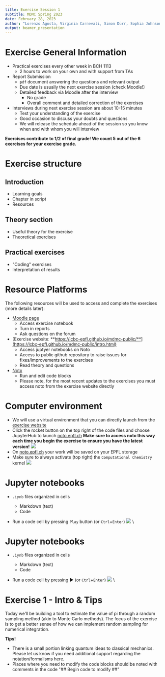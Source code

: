 ```yaml
---
title: Exercise Session 1
subtitle: MDMC Spring 2023
date: February 28, 2023
author: "Lorenzo Agosta, Virginia Carnevali, Simon Dürr, Sophia Johnson, Nikolaos Lempesis, Andrea Levy"
output: beamer_presentation
---
```


# Exercise General Information
- Practical exercises every other week in BCH 1113
    - 2 hours to work on your own and with support from TAs
- Report Submission
    - `pdf` document answering the questions and relevant output
    - Due date is usually the next exercise session (check Moodle!) 
    - Detailed feedback via Moodle after the interview
        - No grade
        - Overall comment and detailed correction of the exercises
- Interviews during next exercise session are about 10-15 minutes
    - Test your understanding of the exercise
    - Good occasion to discuss your doubts and questions
    - We will release the schedule ahead of the session so you know when and with whom you will interview

**Exercises contribute to 1/2 of final grade! We count 5 out of the 6 exercises for your exercise grade.**

# Exercise structure
## Introduction
- Learning goals
- Chapter in script
- Resources

## Theory section
- Useful theory for the exercise
- Theoretical exercises

## Practical exercises
- "Coding" exercises
- Interpretation of results

# Resource Platforms
The following resources will be used to access and complete the exercises (more details later):
- [Moodle page](https://moodle.epfl.ch/course/view.php?id=10441)
    - Access exercise notebook
    - Turn in reports
    - Ask questions on the forum
- [Exercise website: **https://lcbc-epfl.github.io/mdmc-public/**](https://lcbc-epfl.github.io/mdmc-public/intro.html)
    - Access juptyer notebooks on Noto
    - Access to public github repository to raise issues for fixes/improvements to the exercises
    - Read theory and questions
- [Noto](https://noto.epfl.ch/)
    - Run and edit code blocks
    - Please note, for the most recent updates to the exercises you must access noto from the exercise website directly

# Computer environment
- We will use a virtual environment that you can directly launch from the [exercise website](https://lcbc-epfl.github.io/mdmc-public/intro.html)
- Click the rocket button on the top right of the code files and choose JupyterHub to launch [noto.epfl.ch](https://noto.epfl.ch/) **Make sure to access noto this way each time you begin the exercise to ensure you have the latest version!**
		![](/data/mdmc/img_slides/Ex1/notebooks.png)
- On [noto.epfl.ch](https://noto.epfl.ch/) your work will be saved on your EPFL storage
- Make sure to always activate (top right) the `Computational Chemistry` kernel
		![](/data/mdmc/img_slides/Ex1/kernel.png)

# Jupyter notebooks
- `.iynb` files organized in cells
	- Markdown (text)
	- Code 

- Run a code cell by pressing `Play` button (or `Ctrl`+`Enter`)
![](/data/mdmc/img_slides/Ex1/jn_1.png) \

# Jupyter notebooks
- `.iynb` files organized in cells
	- Markdown (text)
	- Code 

- Run a code cell by pressing :arrow_forward: (or `Ctrl`+`Enter`)
![](/data/mdmc/img_slides/Ex1/jn_2.png) \

# Exercise 1 - Intro & Tips
Today we'll be building a tool to estimate the value of pi through a random sampling method (akin to Monte Carlo methods). The focus of the exercise is to get a better sense of how we can implement random sampling for numerical integration.

**Tips!**
- There is a small portion linking quantum ideas to classical mechanics. Please let us know if you need additional support regarding the notation/formalisms here.
- Places where you need to modify the code blocks should be noted with comments in the code "## Begin code to modify ##"
